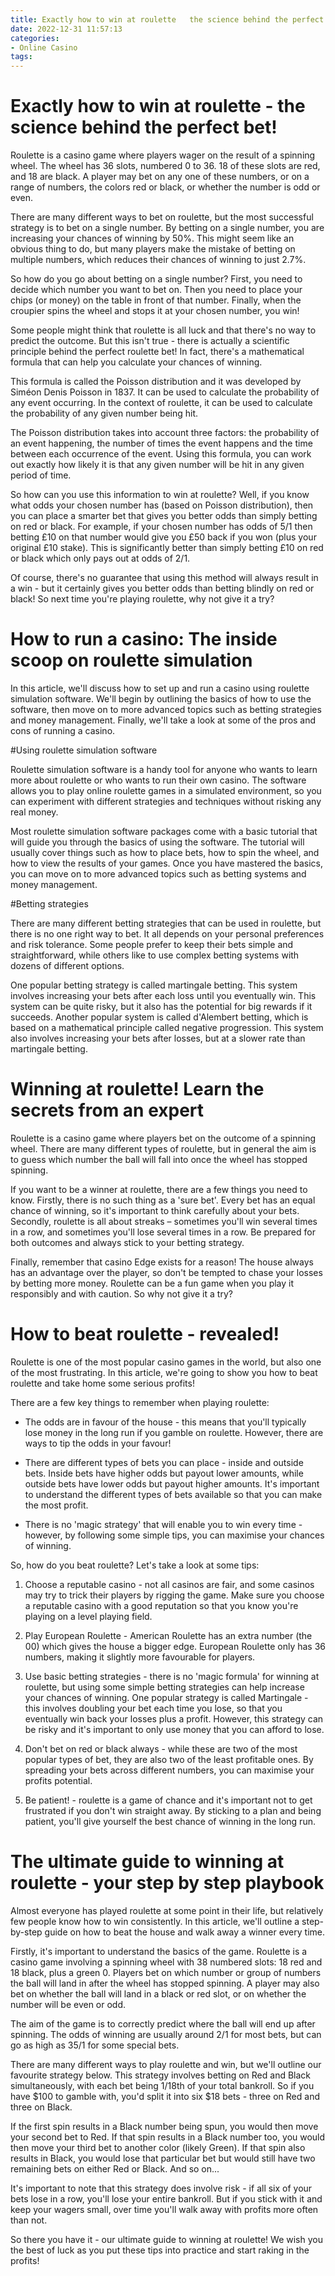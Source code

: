 ```yaml
---
title: Exactly how to win at roulette   the science behind the perfect bet!
date: 2022-12-31 11:57:13
categories:
- Online Casino
tags:
---
```



#  Exactly how to win at roulette - the science behind the perfect bet!

Roulette is a casino game where players wager on the result of a spinning wheel. The wheel has 36 slots, numbered 0 to 36. 18 of these slots are red, and 18 are black. A player may bet on any one of these numbers, or on a range of numbers, the colors red or black, or whether the number is odd or even.

There are many different ways to bet on roulette, but the most successful strategy is to bet on a single number. By betting on a single number, you are increasing your chances of winning by 50%. This might seem like an obvious thing to do, but many players make the mistake of betting on multiple numbers, which reduces their chances of winning to just 2.7%.

So how do you go about betting on a single number? First, you need to decide which number you want to bet on. Then you need to place your chips (or money) on the table in front of that number. Finally, when the croupier spins the wheel and stops it at your chosen number, you win!

Some people might think that roulette is all luck and that there's no way to predict the outcome. But this isn't true - there is actually a scientific principle behind the perfect roulette bet! In fact, there's a mathematical formula that can help you calculate your chances of winning.

This formula is called the Poisson distribution and it was developed by Siméon Denis Poisson in 1837. It can be used to calculate the probability of any event occurring. In the context of roulette, it can be used to calculate the probability of any given number being hit.

The Poisson distribution takes into account three factors: the probability of an event happening, the number of times the event happens and the time between each occurrence of the event. Using this formula, you can work out exactly how likely it is that any given number will be hit in any given period of time.

So how can you use this information to win at roulette? Well, if you know what odds your chosen number has (based on Poisson distribution), then you can place a smarter bet that gives you better odds than simply betting on red or black. For example, if your chosen number has odds of 5/1 then betting £10 on that number would give you £50 back if you won (plus your original £10 stake). This is significantly better than simply betting £10 on red or black which only pays out at odds of 2/1.

Of course, there's no guarantee that using this method will always result in a win - but it certainly gives you better odds than betting blindly on red or black! So next time you're playing roulette, why not give it a try?

#  How to run a casino: The inside scoop on roulette simulation

In this article, we'll discuss how to set up and run a casino using roulette simulation software. We'll begin by outlining the basics of how to use the software, then move on to more advanced topics such as betting strategies and money management. Finally, we'll take a look at some of the pros and cons of running a casino.

#Using roulette simulation software

 Roulette simulation software is a handy tool for anyone who wants to learn more about roulette or who wants to run their own casino. The software allows you to play online roulette games in a simulated environment, so you can experiment with different strategies and techniques without risking any real money.

Most roulette simulation software packages come with a basic tutorial that will guide you through the basics of using the software. The tutorial will usually cover things such as how to place bets, how to spin the wheel, and how to view the results of your games. Once you have mastered the basics, you can move on to more advanced topics such as betting systems and money management.

#Betting strategies

There are many different betting strategies that can be used in roulette, but there is no one right way to bet. It all depends on your personal preferences and risk tolerance. Some people prefer to keep their bets simple and straightforward, while others like to use complex betting systems with dozens of different options.

One popular betting strategy is called martingale betting. This system involves increasing your bets after each loss until you eventually win. This system can be quite risky, but it also has the potential for big rewards if it succeeds. Another popular system is called d'Alembert betting, which is based on a mathematical principle called negative progression. This system also involves increasing your bets after losses, but at a slower rate than martingale betting.

#  Winning at roulette! Learn the secrets from an expert

Roulette is a casino game where players bet on the outcome of a spinning wheel. There are many different types of roulette, but in general the aim is to guess which number the ball will fall into once the wheel has stopped spinning.

If you want to be a winner at roulette, there are a few things you need to know. Firstly, there is no such thing as a 'sure bet'. Every bet has an equal chance of winning, so it's important to think carefully about your bets. Secondly, roulette is all about streaks – sometimes you'll win several times in a row, and sometimes you'll lose several times in a row. Be prepared for both outcomes and always stick to your betting strategy.

Finally, remember that casino Edge exists for a reason! The house always has an advantage over the player, so don't be tempted to chase your losses by betting more money. Roulette can be a fun game when you play it responsibly and with caution. So why not give it a try?

#  How to beat roulette - revealed!

Roulette is one of the most popular casino games in the world, but also one of the most frustrating. In this article, we're going to show you how to beat roulette and take home some serious profits!

There are a few key things to remember when playing roulette:

* The odds are in favour of the house - this means that you'll typically lose money in the long run if you gamble on roulette. However, there are ways to tip the odds in your favour!

* There are different types of bets you can place - inside and outside bets. Inside bets have higher odds but payout lower amounts, while outside bets have lower odds but payout higher amounts. It's important to understand the different types of bets available so that you can make the most profit.

* There is no 'magic strategy' that will enable you to win every time - however, by following some simple tips, you can maximise your chances of winning.

So, how do you beat roulette? Let's take a look at some tips:

1. Choose a reputable casino - not all casinos are fair, and some casinos may try to trick their players by rigging the game. Make sure you choose a reputable casino with a good reputation so that you know you're playing on a level playing field.


2. Play European Roulette - American Roulette has an extra number (the 00) which gives the house a bigger edge. European Roulette only has 36 numbers, making it slightly more favourable for players.

3. Use basic betting strategies - there is no 'magic formula' for winning at roulette, but using some simple betting strategies can help increase your chances of winning. One popular strategy is called Martingale - this involves doubling your bet each time you lose, so that you eventually win back your losses plus a profit. However, this strategy can be risky and it's important to only use money that you can afford to lose.

4. Don't bet on red or black always - while these are two of the most popular types of bet, they are also two of the least profitable ones. By spreading your bets across different numbers, you can maximise your profits potential.

5. Be patient! - roulette is a game of chance and it's important not to get frustrated if you don't win straight away. By sticking to a plan and being patient, you'll give yourself the best chance of winning in the long run.

#  The ultimate guide to winning at roulette - your step by step playbook

Almost everyone has played roulette at some point in their life, but relatively few people know how to win consistently. In this article, we'll outline a step-by-step guide on how to beat the house and walk away a winner every time.

Firstly, it's important to understand the basics of the game. Roulette is a casino game involving a spinning wheel with 38 numbered slots: 18 red and 18 black, plus a green 0. Players bet on which number or group of numbers the ball will land in after the wheel has stopped spinning. A player may also bet on whether the ball will land in a black or red slot, or on whether the number will be even or odd.

The aim of the game is to correctly predict where the ball will end up after spinning. The odds of winning are usually around 2/1 for most bets, but can go as high as 35/1 for some special bets. 

There are many different ways to play roulette and win, but we'll outline our favourite strategy below. This strategy involves betting on Red and Black simultaneously, with each bet being 1/18th of your total bankroll. So if you have $100 to gamble with, you'd split it into six $18 bets - three on Red and three on Black.

If the first spin results in a Black number being spun, you would then move your second bet to Red. If that spin results in a Black number too, you would then move your third bet to another color (likely Green). If that spin also results in Black, you would lose that particular bet but would still have two remaining bets on either Red or Black. And so on...

It's important to note that this strategy does involve risk - if all six of your bets lose in a row, you'll lose your entire bankroll. But if you stick with it and keep your wagers small, over time you'll walk away with profits more often than not.

So there you have it - our ultimate guide to winning at roulette! We wish you the best of luck as you put these tips into practice and start raking in the profits!